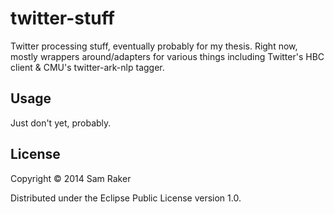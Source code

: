 # twitter-stuff

Twitter processing stuff, eventually probably for my thesis.
Right now, mostly wrappers around/adapters for various things
including Twitter's HBC client & CMU's twitter-ark-nlp tagger.

## Usage

Just don't yet, probably.

## License

Copyright © 2014 Sam Raker

Distributed under the Eclipse Public License version 1.0.
